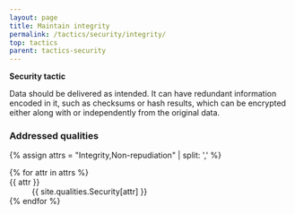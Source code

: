 ```yaml
---
layout: page
title: Maintain integrity
permalink: /tactics/security/integrity/
top: tactics
parent: tactics-security
---
```


**Security tactic**

Data should be delivered as intended. It can have redundant information encoded in it, such as checksums or hash results, which can be encrypted either along
with or independently from the original data.

### Addressed qualities

{% assign attrs = "Integrity,Non-repudiation" | split: ',' %}
<dl>
{% for attr in attrs %}
    <dt>{{ attr }}</dt>
    <dd>{{ site.qualities.Security[attr] }}</dd>
{% endfor %}
</dl>
